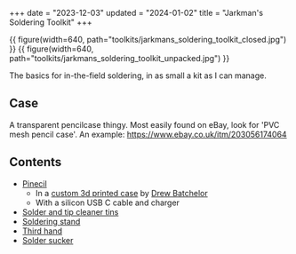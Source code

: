 +++
date = "2023-12-03"
updated = "2024-01-02"
title = "Jarkman's Soldering Toolkit"
+++

{{ figure(width=640, path="toolkits/jarkmans_soldering_toolkit_closed.jpg") }}
{{ figure(width=640, path="toolkits/jarkmans_soldering_toolkit_unpacked.jpg") }}

The basics for in-the-field soldering, in as small a kit as I can manage.

## Case
A transparent pencilcase thingy. Most easily found on eBay, look for 'PVC mesh pencil case'. An example:
https://www.ebay.co.uk/itm/203056174064

## Contents
- [Pinecil](@/tools/pinecil-soldering-iron/index.md)
    - In a [custom 3d printed case](https://www.printables.com/model/188072-pinecil-soldering-iron-tiny-case) by
    [Drew Batchelor](https://drewbatchelor.com/portfolio/pinecil-case/)
    - With a silicon USB C cable and charger
- [Solder and tip cleaner tins](@/tools/soldering-tins/index.md)
- [Soldering stand](@/tools/soldering_stand.md)
- [Third hand](@/tools/third_hand.md)
- [Solder sucker](@/tools/solder_sucker.md)
